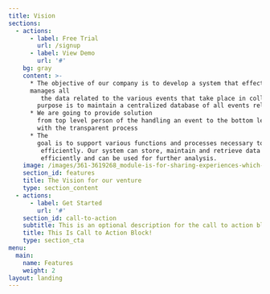 ```yaml
---
title: Vision
sections:
  - actions:
      - label: Free Trial
        url: /signup
      - label: View Demo
        url: '#'
    bg: gray
    content: >-
      * The objective of our company is to develop a system that effectively
      manages all
         the data related to the various events that take place in colleges and universities. The
        purpose is to maintain a centralized database of all events related information.
      * We are going to provide solution
        from top level person of the handling an event to the bottom level person digitally
        with the transparent process
      * The
        goal is to support various functions and processes necessary to manage the data
         efficiently. Our system can store, maintain and retrieve data from its database very
         efficiently and can be used for further analysis.
    image: /images/361-3619268_module-is-for-sharing-experiences-which-has-proven.png
    section_id: features
    title: The Vision for our venture
    type: section_content
  - actions:
      - label: Get Started
        url: '#'
    section_id: call-to-action
    subtitle: This is an optional description for the call to action block.
    title: This Is Call to Action Block!
    type: section_cta
menu:
  main:
    name: Features
    weight: 2
layout: landing
---
```


